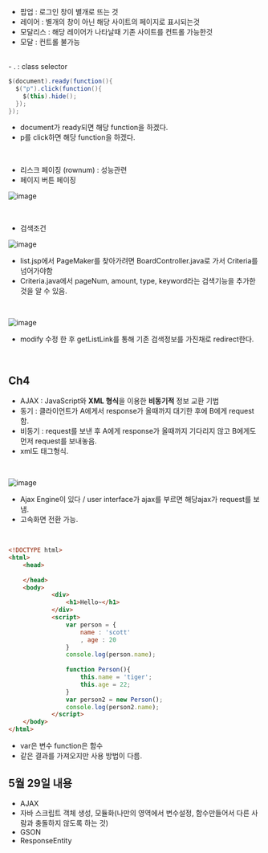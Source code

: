 - 팝업 : 로그인 창이 별개로 뜨는 것
- 레이어 : 별개의 창이 아닌 해당 사이트의 페이지로 표시되는것
- 모달리스 : 해당 레이어가 나타날때 기존 사이트를 컨트롤 가능한것
- 모달 : 컨트롤 불가능

<br>
- . : class selector

```java
$(document).ready(function(){
  $("p").click(function(){
    $(this).hide();
  });
});
```

- document가 ready되면 해당 function을 하겠다.
- p를 click하면 해당 function을 하겠다.

<br>

- 리스크 페이징 (rownum) : 성능관련 
- 페이지 버튼 페이징 

![image](https://github.com/user-attachments/assets/45218e55-bdf9-4abb-9b53-fbe789e0e504)

<br>

- 검색조건

![image](https://github.com/user-attachments/assets/d1ecc680-90a1-4944-a806-315aebbd2722)

- list.jsp에서 PageMaker를 찾아가려면 BoardController.java로 가서 Criteria를 넘어가야함
- Criteria.java에서 pageNum, amount, type, keyword라는 검색기능을 추가한 것을 알 수 있음.

<br>

![image](https://github.com/user-attachments/assets/b3f36602-c680-4288-ae38-15bf2597fd32)

- modify 수정 한 후 getListLink를 통해 기존 검색정보를 가진채로 redirect한다.

<br>

## Ch4
- AJAX : JavaScript와 **XML 형식**을 이용한 **비동기적** 정보 교환 기법
- 동기 : 클라이언트가 A에게서 response가 올때까지 대기한 후에 B에게 request함.
- 비동기 : request를 보낸 후 A에게 response가 올때까지 기다리지 않고 B에게도 먼저 request를 보내놓음.
- xml도 태그형식.

<br>

![image](https://github.com/user-attachments/assets/987562b9-101c-4b86-b51b-eed345a4c0a2)

- Ajax Engine이 있다 / user interface가 ajax를 부르면 해당ajax가 request를 보냄.
- 고속화면 전환 가능.

<br>

```html
<!DOCTYPE html>
<html>
    <head>
   
    </head>
    <body>
            <div>
                <h1>Hello~</h1>
            </div>
            <script>
                var person = {
                    name : 'scott'
                    , age : 20
                }
                console.log(person.name);
                
                function Person(){
                    this.name = 'tiger';
                    this.age = 22;
                }
                var person2 = new Person();
                console.log(person2.name);
            </script>
    </body>
</html>
```

- var은 변수 function은 함수
- 같은 결과를 가져오지만 사용 방법이 다름.

## 5월 29일 내용
- AJAX
- 자바 스크립트 객체 생성, 모듈화(나만의 영역에서 변수설정, 함수만들어서 다른 사람과 충돌하지 않도록 하는 것)
- GSON
- ResponseEntity
